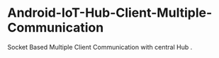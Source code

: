 # Android-IoT-Hub-Client-Multiple-Communication
Socket Based Multiple Client Communication with central Hub .
